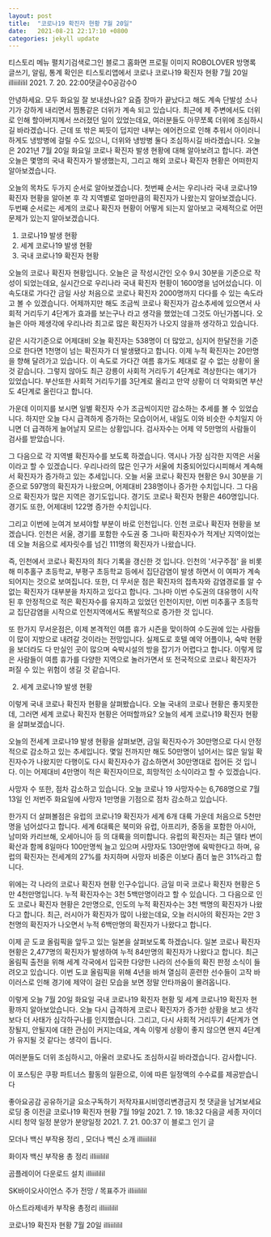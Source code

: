 ```yaml
---
layout: post
title:  "코로나19 확진자 현황 7월 20일"
date:   2021-08-21 22:17:10 +0800
categories: jekyll update
---
```

티스토리 메뉴 펼치기검색로그인
블로그 홈화면
프로필 이미지
ROBOLOVER
방명록
글쓰기, 알림, 통계 확인은 티스토리앱에서
코로나
코로나19 확진자 현황 7월 20일
illiiililil
2021. 7. 20. 22:00댓글수0공감수0
 




 

안녕하세요. 모두 화요일 잘 보내셨나요? 요즘 장마가 끝났다고 해도 계속 단발성 소나기가 강하게 내리면서 찜통같은 더위가 계속 되고 있습니다. 최근에 제 주변에서도 더위로 인해 할아버지께서 쓰러졌던 일이 있었는데요, 여러분들도 아무쪼록 더위에 조심하시길 바라겠습니다. 근데 또 밖은 찌듯이 덥지만 내부는 에어컨으로 인해 추워서 아이러니하게도 냉방병에 걸릴 수도 있으니, 더위와 냉방병 둘다 조심하시길 바라겠습니다. 오늘은 2021년 7월 20일 화요일 코로나 확진자 발생 현황에 대해 알아보려고 합니다. 과연 오늘은 몇명의 국내 확진자가 발생했는지, 그리고 해외 코로나 확진자 현황은 어떠한지 알아보겠습니다.




 

오늘의 목차도 두가지 순서로 알아보겠습니다. 첫번째 순서는 우리나라 국내 코로나19 확진자 현황을 알아본 후 각 지역별로 얼마만큼의 확진자가 나왔는지 알아보겠습니다. 두번째 순서로는 세계의 코로나 확진자 현황이 어떻게 되는지 알아보고 국제적으로 어떤 문제가 있는지 알아보겠습니다. 

 

1. 코로나19 발생 현황
2. 세계 코로나19 발생 현황
1. 국내 코로나19 확진자 현황
 

오늘의 코로나 확진자 현황입니다. 오늘은 글 작성시간인 오수 9시 30분을 기준으로 작성이 되었는데요, 실시간으로 우리나라 국내 확진자 현황이 1600명을 넘어섰습니다. 이 속도대로 가다간 금일 사상 처음으로 코로나 확진자 2000명까지 다다를 수 있는 속도라고 볼 수 있겠습니다. 어제까지만 해도 조금씩 코로나 확진자가 감소추세에 있으면서 사회적 거리두기 4단계가 효과를 보는구나 라고 생각을 했었는데 그것도 아닌가봅니다. 오늘은 아마 제생각에 우리나라 최고로 많은 확진자가 나오지 않을까 생각하고 있습니다. 

 


같은 시각기준으로 어제대비 오늘 확진자는 538명이 더 많았고, 심지어 한달전을 기준으로 한다면 1천명이 넘는 확진자가 더 발생됐다고 합니다. 이제 누적 확진자는 20만명을 향해 달려가고 있습니다. 이 속도로 가다간 여름 휴가도 제대로 갈 수 없는 상황이 올 것 같습니다. 그렇지 않아도 최근 강릉이 사회적 거리두기 4단계로 격상한다는 얘기가 있었습니다. 부산또한 사회적 거리두기를 3단계로 올리고 만약 상황이 더 악화되면 부산도 4단계로 올린다고 합니다. 

 

가운데 이미지를 보시면 일별 확진자 수가 조금씩이지만 감소하는 추세를 볼 수 있었습니다. 하지만 오늘 다시 급격하게 증가하는 모습이어서, 내일도 이와 비슷한 수치일지 아니면 더 급격하게 늘어날지 모르는 상황입니다. 검사자수는 어제 약 5만명의 사람들이 검사를 받았습니다.

 




그 다음으로 각 지역별 확진자수를 보도록 하겠습니다. 역시나 가장 심각한 지역은 서울이라고 할 수 있겠습니다. 우리나라의 많은 인구가 서울에 치중되어있다시피해서 계속해서 확진자가 증가하고 있는 추세입니다. 오늘 서울 코로나 확진자 현황은 9시 30분을 기준으로 597명의 확진자가 나왔으며, 어제대비 238명이나 증가한 수치입니다. 그 다음으로 확진자가 많은 지역은 경기도입니다. 경기도 코로나 확진자 현황은 460명입니다. 경기도 또한, 어제대비 122명 증가한 수치입니다. 

 

그리고 이번에 눈여겨 보셔야할 부분이 바로 인천입니다. 인천 코로나 확진자 현황을 보겠습니다. 인천은 서울, 경기를 포함한 수도권 중 그나마 확진자수가 적게난 지역이었는데 오늘 처음으로 세자릿수를 넘긴 111명의 확진자가 나왔습니다.

 




즉, 인천에서 코로나 확진자의 최다 기록을 갱신한 것 입니다.  인천의 '서구주점' 을 비롯해 미추홀구 초등학교, 부평구 초등학교 등에서 집단감염이 발생 하면서 이 여파가 계속되어지는 것으로 보여집니다. 또한, 더 무서운 점은 확진자의 접촉자와 감염경로를 알 수 없는 확진자가 대부분을 차지하고 있다고 합니다. 그나마 이번 수도권의 대유행이 시작된 후 안정적으로 적은 확진자수를 유지하고 있었던 인천이지만, 이번 미추홀구 초등학교 집단감염을 시작으로 인천지역에서도 폭발적으로 증가한 것 입니다. 

 




또 한가지 무서운점은, 이제 본격적인 여름 휴가 시즌을 맞이하여 수도권에 있는 사람들이 많이 지방으로 내려갈 것이라는 전망입니다. 실제도로 호텔 예약 어플이나, 숙박 현황을 보더라도 다 만실인 곳이 많으며 숙박시설의 방을 잡기가 어렵다고 합니다. 이렇게 많은 사람들이 여름 휴가를 다양한 지역으로 놀러가면서 또 전국적으로 코로나 확진자가 퍼질 수 있는 위험이 생길 것 같습니다. 

 

2. 세계 코로나19 발생 현황
 

이렇게 국내 코로나 확진자 현황을 살펴봤습니다. 오늘 국내의 코로나 현황은 좋지못한데, 그러면 세계 코로나 확진자 현황은 어떠할까요? 오늘의 세계 코로나19 확진자 현황을 살펴보겠습니다. 

 

오늘의 전세계 코로나19 발생 현황을 살펴보면, 금일 확진자수가 30만명으로 다시 안정적으로 감소하고 있는 추세입니다. 몇일 전까지만 해도 50만명이 넘어서는 많은 일일 확진자수가 나왔지만 다행이도 다시 확진자수가 감소하면서 30만명대로 접어든 것 입니다. 이는 어제대비 4만명이 적은 확진자이므로, 희망적인 소식이라고 할 수 있겠습니다.




 

사망자 수 또한, 점차 감소하고 있습니다. 오늘 코로나 19 사망자수는 6,768명으로 7월 13일 인 저번주 화요일에 사망자 1만명을 기점으로 점차 감소하고 있습니다. 

 

한가지 더 살펴볼점은 유럽의 코로나19 확진자가 세계 6개 대륙 가운데 처음으로 5천만명을 넘어섰다고 합니다. 세계 6대륙은 북미와 유럽, 아프리카, 중동을 포함한 아시아, 남미와 카리브해, 오세아니아 등 의 대륙을 의미합니다. 유럽의 확진자는 최근 델타 변이 확산과 함께 8일마다 100만명씩 늘고 있으며 사망자도 130만명에 육박한다고 하며, 유럽의 확진자는 전세계의 27%를 차지하며 사망자 비중은 이보다 좀더 높은 31%라고 합니다. 




 

위에는 각 나라의 코로나 확진자 현황 인구수입니다. 금일 미국 코로나 확진자 현황은 5만 4천만명입니다. 누적 확진자수는 3천 5백만명이라고 할 수 있습니다. 그 다음으로 인도 코로나 확진자 현황은 2만명으로, 인도의 누적 확진자수는 3천 백명의 확진자가 나왔다고 합니다. 최근, 러시아가 확진자가 많이 나왔는데요, 오늘 러시아의 확진자는 2만 3천명의 확진자가 나오면서 누적 6백만명의 확진자가 나왔다고 합니다. 

이제 곧 도쿄 올림픽을 앞두고 있는 일본을 살펴보도록 하겠습니다. 일본 코로나 확진자 현황은 2,477명의 확진자가 발생하여 누적 84만명의 확진자가 나왔다고 합니다. 최근 올림픽 출전을 위해 세계 각국에서 입국한 다양한 나라의 선수들의 확진 판정 소식이 들려오고 있습니다. 이번 도쿄 올림픽을 위해 4년을 바쳐 열심히 훈련한 선수들이 고작 바이러스로 인해 경기에 제약이 걸린 모습을 보면 정말 안타까움이 몰려옵니다.

 




이렇게 오늘 7월 20일 화요일 국내 코로나19 확진자 현황 및 세계 코로나19 확진자 현황까지 알아보았습니다. 오늘 다시 급격하게 코로나 확진자가 증가한 상황을 보고 생각보다 더 사태가 심각하구나를 인지했습니다. 그리고, 다시 사회적 거리두기 4단계가 연장될지, 안될지에 대한 관심이 커지는데요, 계속 이렇게 상황이 좋지 않으면 왠지 4단계가 유지될 것 같다는 생각이 듭니다. 

 

여러분들도 더위 조심하시고, 아울러 코로나도 조심하시길 바라겠습니다. 감사합니다. 

 

 

이 포스팅은 쿠팡 파트너스 활동의 일환으로, 이에 따른 일정액의 수수료를 제공받습니다


좋아요공감
공유하기글 요소구독하기
저작자표시비영리변경금지
첫 댓글을 남겨보세요
로딩 중
이전글
코로나19 확진자 현황 7월 19일
2021. 7. 19. 18:32
다음글
세종 자이더시티 청약 일정 분양가 분양일정
2021. 7. 21. 00:37
이 블로그 인기 글

모더나 백신 부작용 정리 , 모더나 백신 소개
illiiililil

화이자 백신 부작용 총 정리
illiiililil

곰플레이어 다운로드 설치
illiiililil

SK바이오사이언스 주가 전망 / 목표주가
illiiililil

아스트라제네카 부작용 총정리
illiiililil

코로나19 확진자 현황 7월 20일
illiiililil
